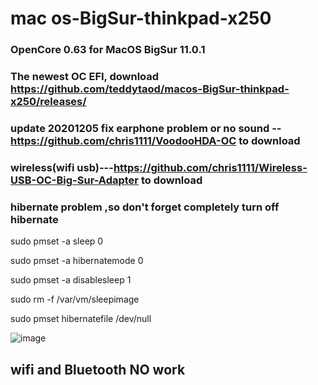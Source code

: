 # mac os-BigSur-thinkpad-x250
### OpenCore 0.63 for MacOS BigSur 11.0.1 
 

### The newest OC EFI, download https://github.com/teddytaod/macos-BigSur-thinkpad-x250/releases/
### update 20201205 fix earphone problem or no sound --https://github.com/chris1111/VoodooHDA-OC to download
### wireless(wifi usb)---https://github.com/chris1111/Wireless-USB-OC-Big-Sur-Adapter  to download


###  hibernate problem ,so don't forget completely turn off hibernate
sudo pmset -a sleep 0

sudo pmset -a hibernatemode 0

sudo pmset -a disablesleep 1

sudo rm -f /var/vm/sleepimage

sudo pmset hibernatefile /dev/null


![image](https://github.com/teddytaod/macos-BigSur-thinkpad-x250/blob/master/BigSur-beta6.png)
## wifi and Bluetooth NO work
